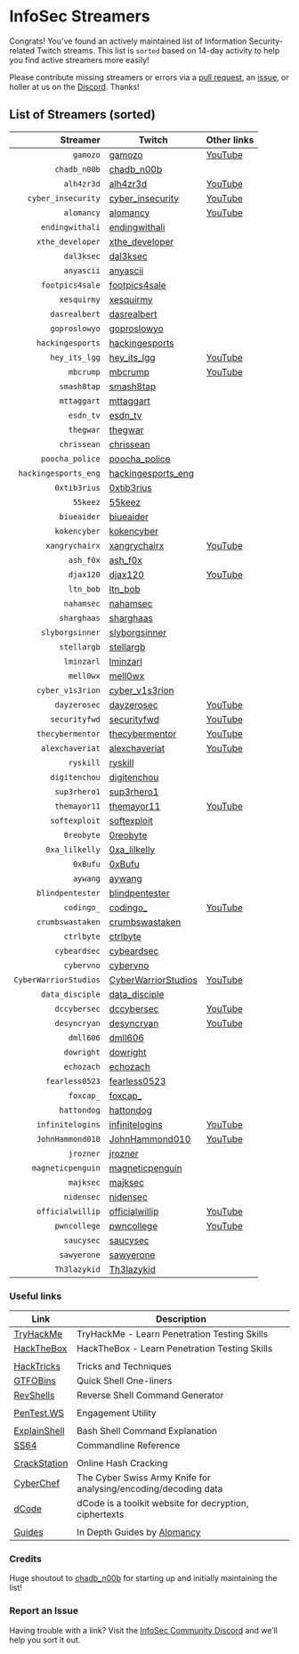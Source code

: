 # InfoSec Streamers

Congrats! You've found an actively maintained list of Information Security-related Twitch streams. This list is `sorted` based on 14-day activity to help you find active streamers more easily!

Please contribute missing streamers or errors via a [pull request](https://github.com/infosecstreams/infosecstreams.github.io/pulls), an [issue](https://github.com/infosecstreams/infosecstreams.github.io/issues), or holler at us on the [Discord](https://discord.gg/RftU46K8sn). Thanks!

## List of Streamers (sorted)

Streamer | Twitch | Other links
---: | --- | :---
`gamozo` | [gamozo](https://www.twitch.tv/gamozo) | [YouTube](https://www.youtube.com/channel/UC17ewSS9f2EnkCyMztCdoKA)
`chadb_n00b` | [chadb_n00b](https://www.twitch.tv/chadb_n00b) | 
`alh4zr3d` | [alh4zr3d](https://www.twitch.tv/alh4zr3d) | [YouTube](https://www.youtube.com/channel/UCz-Z-d2VPQXHGkch0-_KovA)
`cyber_insecurity` | [cyber_insecurity](https://www.twitch.tv/cyber_insecurity) | [YouTube](https://www.youtube.com/channel/UCL4JGzitDkX5TOwzs9A02Kg)
`alomancy` | [alomancy](https://www.twitch.tv/alomancy) | [YouTube](https://www.youtube.com/channel/UCe2i94acge3Bv2Tmjla0h_g)
`endingwithali` | [endingwithali](https://www.twitch.tv/endingwithali) | 
`xthe_developer` | [xthe_developer](https://www.twitch.tv/xthe_developer) | 
`dal3ksec` | [dal3ksec](https://www.twitch.tv/dal3ksec) | 
`anyascii` | [anyascii](https://www.twitch.tv/anyascii) | 
`footpics4sale` | [footpics4sale](https://www.twitch.tv/footpics4sale) | 
`xesquirmy` | [xesquirmy](https://www.twitch.tv/xesquirmy) | 
`dasrealbert` | [dasrealbert](https://www.twitch.tv/dasrealbert) | 
`goproslowyo` | [goproslowyo](https://www.twitch.tv/goproslowyo) | 
`hackingesports` | [hackingesports](https://www.twitch.tv/hackingesports) | 
`hey_its_lgg` | [hey_its_lgg](https://www.twitch.tv/hey_its_lgg) | [YouTube](https://www.youtube.com/channel/UCFzslRuETaviEruPQ_HQP1A)
`mbcrump` | [mbcrump](https://www.twitch.tv/mbcrump) | [YouTube](https://www.youtube.com/channel/UCCjHMUEzoCauYet8NG4sCog)
`smash8tap` | [smash8tap](https://www.twitch.tv/smash8tap) | 
`mttaggart` | [mttaggart](https://www.twitch.tv/mttaggart) | 
`esdn_tv` | [esdn_tv](https://www.twitch.tv/esdn_tv) | 
`thegwar` | [thegwar](https://www.twitch.tv/thegwar) | 
`chrissean` | [chrissean](https://www.twitch.tv/chrissean) | 
`poocha_police` | [poocha_police](https://www.twitch.tv/poocha_police) | 
`hackingesports_eng` | [hackingesports_eng](https://www.twitch.tv/hackingesports_eng) | 
`0xtib3rius` | [0xtib3rius](https://www.twitch.tv/0xtib3rius) | 
`55keez` | [55keez](https://www.twitch.tv/55keez) | 
`biueaider` | [biueaider](https://www.twitch.tv/biueaider) | 
`kokencyber` | [kokencyber](https://www.twitch.tv/kokencyber) | 
`xangrychairx` | [xangrychairx](https://www.twitch.tv/xangrychairx) | [YouTube](https://www.youtube.com/channel/UCS1KHdnVAV1-Qx0jquAiBLA)
`ash_f0x` | [ash_f0x](https://www.twitch.tv/ash_f0x) | 
`djax120` | [djax120](https://www.twitch.tv/djax120) | [YouTube](https://www.youtube.com/channel/UCJVQ4X0olUFq0nrxS8Xvijg)
`ltn_bob` | [ltn_bob](https://www.twitch.tv/ltn_bob) | 
`nahamsec` | [nahamsec](https://www.twitch.tv/nahamsec) | 
`sharghaas` | [sharghaas](https://www.twitch.tv/sharghaas) | 
`slyborgsinner` | [slyborgsinner](https://www.twitch.tv/slyborgsinner) | 
`stellargb` | [stellargb](https://www.twitch.tv/stellargb) | 
`lminzarl` | [lminzarl](https://www.twitch.tv/lminzarl) | 
`mell0wx` | [mell0wx](https://www.twitch.tv/mell0wx) | 
`cyber_v1s3rion` | [cyber_v1s3rion](https://www.twitch.tv/cyber_v1s3rion) | 
`dayzerosec` | [dayzerosec](https://www.twitch.tv/dayzerosec) | [YouTube](https://www.youtube.com/channel/UCXFC76FDHZRVes6_lZqwLBA)
`securityfwd` | [securityfwd](https://www.twitch.tv/securityfwd) | [YouTube](https://www.youtube.com/channel/UCgTNupxATBfWmfehv21ym-g)
`thecybermentor` | [thecybermentor](https://www.twitch.tv/thecybermentor) | [YouTube](https://www.youtube.com/channel/UC0ArlFuFYMpEewyRBzdLHiw)
`alexchaveriat` | [alexchaveriat](https://www.twitch.tv/alexchaveriat) | [YouTube](https://www.youtube.com/c/AlexChaveriat/videos)
`ryskill` | [ryskill](https://www.twitch.tv/ryskill) | 
`digitenchou` | [digitenchou](https://www.twitch.tv/digitenchou) | 
`sup3rhero1` | [sup3rhero1](https://www.twitch.tv/sup3rhero1) | 
`themayor11` | [themayor11](https://www.twitch.tv/themayor11) | [YouTube](https://www.youtube.com/channel/UC5J6JvH5F29FllbLjwmA5ZA)
`softexploit` | [softexploit](https://www.twitch.tv/softexploit) | 
`0reobyte` | [0reobyte](https://www.twitch.tv/0reobyte) | 
`0xa_lilkelly` | [0xa_lilkelly](https://www.twitch.tv/0xa_lilkelly) | 
`0xBufu` | [0xBufu](https://www.twitch.tv/0xBufu) | 
`aywang` | [aywang](https://www.twitch.tv/aywang) | 
`blindpentester` | [blindpentester](https://www.twitch.tv/blindpentester) | 
`codingo_` | [codingo_](https://www.twitch.tv/codingo_) | [YouTube](https://www.youtube.com/channel/UCUfO02gdMDXgOJWdv_jiLMg)
`crumbswastaken` | [crumbswastaken](https://www.twitch.tv/crumbswastaken) | 
`ctrlbyte` | [ctrlbyte](https://www.twitch.tv/ctrlbyte) | 
`cybeardsec` | [cybeardsec](https://www.twitch.tv/cybeardsec) | 
`cybervno` | [cybervno](https://www.twitch.tv/cybervno) | 
`CyberWarriorStudios` | [CyberWarriorStudios](https://www.twitch.tv/CyberWarriorStudios) | [YouTube](https://www.youtube.com/channel/UC1BeplJcC5YGHjcF8QyRD7g)
`data_disciple` | [data_disciple](https://www.twitch.tv/data_disciple) | 
`dccybersec` | [dccybersec](https://www.twitch.tv/dccybersec) | [YouTube](https://www.youtube.com/channel/UC3sccPO4v8YqCTn8sezZGTw)
`desyncryan` | [desyncryan](https://www.twitch.tv/desyncryan) | [YouTube](https://www.youtube.com/channel/UCQWQlNq07_Rumy2i69dpqBw)
`dmll606` | [dmll606](https://www.twitch.tv/dmll606) | 
`dowright` | [dowright](https://www.twitch.tv/dowright) | 
`echozach` | [echozach](https://www.twitch.tv/echozach) | 
`fearless0523` | [fearless0523](https://www.twitch.tv/fearless0523) | 
`foxcap_` | [foxcap_](https://www.twitch.tv/foxcap_) | 
`hattondog` | [hattondog](https://www.twitch.tv/hattondog) | 
`infinitelogins` | [infinitelogins](https://www.twitch.tv/infinitelogins) | [YouTube](https://www.youtube.com/channel/UC_nKukFaGysjMzqMVHEIgxQ)
`JohnHammond010` | [JohnHammond010](https://www.twitch.tv/JohnHammond010) | [YouTube](https://www.youtube.com/channel/UCVeW9qkBjo3zosnqUbG7CFw)
`jrozner` | [jrozner](https://www.twitch.tv/jrozner) | 
`magneticpenguin` | [magneticpenguin](https://www.twitch.tv/magneticpenguin) | 
`majksec` | [majksec](https://www.twitch.tv/majksec) | 
`nidensec` | [nidensec](https://www.twitch.tv/nidensec) | 
`officialwillip` | [officialwillip](https://www.twitch.tv/officialwillip) | [YouTube](https://www.youtube.com/channel/UCaOOGHgwrcyf527o838yLyg)
`pwncollege` | [pwncollege](https://www.twitch.tv/pwncollege) | [YouTube](https://www.youtube.com/channel/UCBaWwFw7KmCN8YlfX4ERYKg)
`saucysec` | [saucysec](https://www.twitch.tv/saucysec) | 
`sawyerone` | [sawyerone](https://www.twitch.tv/sawyerone) | 
`Th3lazykid` | [Th3lazykid](https://www.twitch.tv/Th3lazykid) | 


### Useful links

Link | Description
--- | ---
[TryHackMe](https://tryhackme.com) | TryHackMe - Learn Penetration Testing Skills
[HackTheBox](https://hackthebox.eu) | HackTheBox - Learn Penetration Testing Skills
| |
[HackTricks](https://book.hacktricks.xyz/) | Tricks and Techniques
[GTFOBins](https://gtfobins.github.io) | Quick Shell One-liners
[RevShells](https://www.revshells.com) | Reverse Shell Command Generator
| |
[PenTest.WS](https://pentest.ws) | Engagement Utility
| |
[ExplainShell](https://explainshell.com) | Bash Shell Command Explanation
[SS64](https://ss64.com) | Commandline Reference
| |
[CrackStation](https://crackstation.net) | Online Hash Cracking
[CyberChef](https://gchq.github.io/CyberChef) | The Cyber Swiss Army Knife for analysing/encoding/decoding data
[dCode](https://www.dcode.fr/en) | dCode is a toolkit website for decryption, ciphertexts
| |
[Guides](https://alomancy.gitbook.io/guides/) | In Depth Guides by [Alomancy](https://www.twitch.tv/alomancy)

### Credits

Huge shoutout to [chadb_n00b](https://twitch.tv/chadb_n00b) for starting up and initially maintaining the list!

### Report an Issue

Having trouble with a link? Visit the [InfoSec Community Discord](https://discord.gg/RftU46K8sn) and we’ll help you sort it out.
